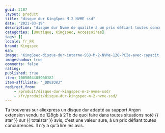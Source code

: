 ```yaml
---
guid: 2107
layout: product 
title: "disque dur KingSpec M.2 NVME ssd"
date: "2021-03-19"
description: "disque dur Nvme de qualité à un prix défiant toutes concurrences"
categories: [Boutique, Kingspec, Accessoires]
tags: []
locale: fr_FR
brand: Kingspec
ean: 
image: 'KingSpec-disque-dur-interne-SSD-M-2-NVMe-128-PCIe-avec-capacit-de-256-go.jpg'
imageshadow: true
comments: false
rating:  
published: true
item: 1005004405900182
item-affiliate: "_DD02Q83"
redirect_from: 
    - /produit/disque-dur-kingspec-m-2-nvme-ssd/
    - /fr/produit/disque-dur-kingspec-m-2-nvme-ssd/
---
```


Tu trouveras sur aliexpress un disque dur adapté au support Argon extension vendu de 128gb à 2Tb de quoi faire dans toutes situations noté {{ star }} sur {{ totalstar }} avis, c'est une valeur sure, à un prix défiant toutes concurrences. Il n'y a qu'à lire les avis.
